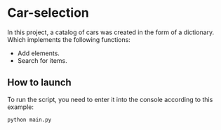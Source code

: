 # Car-selection
In this project, a catalog of cars was created in the form of a dictionary. Which implements the following functions:
  - Add elements.
  - Search for items.
## How to launch
To run the script, you need to enter it into the console according to this example:
```
python main.py
```
